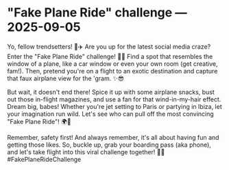 # "Fake Plane Ride" challenge — 2025-09-05

Yo, fellow trendsetters! 🛫✈️ Are you up for the latest social media craze? Enter the "Fake Plane Ride" challenge! 🤳📸 Find a spot that resembles the window of a plane, like a car window or even your own room (get creative, fam!). Then, pretend you're on a flight to an exotic destination and capture that faux airplane view for the 'gram. ✨😎

But wait, it doesn't end there! Spice it up with some airplane snacks, bust out those in-flight magazines, and use a fan for that wind-in-my-hair effect. Dream big, babes! Whether you're jet setting to Paris or partying in Ibiza, let your imagination run wild. Let's see who can pull off the most convincing "Fake Plane Ride"! 🌍💫

Remember, safety first! And always remember, it's all about having fun and getting those likes. So, buckle up, grab your boarding pass (aka phone), and let's take flight into this viral challenge together! 🚀💕 #FakePlaneRideChallenge